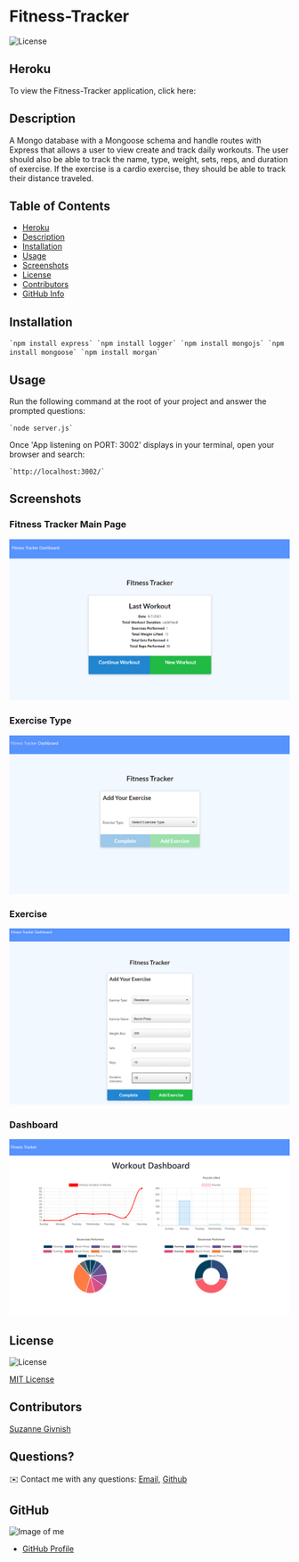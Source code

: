 # Fitness-Tracker

![License](https://img.shields.io/badge/License-mit-blue.svg "License Badge")

## Heroku 
To view the Fitness-Tracker application, click here:

## Description

A Mongo database with a Mongoose schema and handle routes with Express that allows a user to view create and track daily workouts. The user should also be able to track the name, type, weight, sets, reps, and duration of exercise. If the exercise is a cardio exercise, they should be able to track their distance traveled.

## Table of Contents
- [Heroku](#Heroku)
- [Description](#Description)
- [Installation](#Installation)
- [Usage](#Usage)
- [Screenshots](#Screenshots)
- [License](#License)
- [Contributors](#Contributors)
- [GitHub Info](#GitHub) 

## Installation
    `npm install express` `npm install logger` `npm install mongojs` `npm install mongoose` `npm install morgan`

## Usage
Run the following command at the root of your project and answer the prompted questions:

    `node server.js`

Once 'App listening on PORT: 3002' displays in your terminal, open your browser and search:

    `http://localhost:3002/`

## Screenshots

### Fitness Tracker Main Page

![Fitness-Tracker-Main](https://github.com/suzygiv/Fitness-Tracker/blob/main/public/assets/Fitness-Tracker-Main.PNG)

### Exercise Type

![Exercise-Type](https://github.com/suzygiv/Fitness-Tracker/blob/main/public/assets/Workout-Type.PNG)

### Exercise

![Exercise](https://github.com/suzygiv/Fitness-Tracker/blob/main/public/assets/Workout.PNG)

### Dashboard

![Dashboard](https://github.com/suzygiv/Fitness-Tracker/blob/main/public/assets/Dashboard.PNG)

## License
![License](https://img.shields.io/badge/License-mit-blue.svg "License Badge")

[MIT License](http://opensource.org/licenses/mit-license.php)

## Contributors
[Suzanne Givnish](https://github.com/suzygiv)

## Questions?
✉️ Contact me with any questions: [Email](suzannegivnish@gmail.com), [Github](https://github.com/suzygiv)

## GitHub
![Image of me](https://avatars0.githubusercontent.com/u/69487481?v=4)
- [GitHub Profile](https://github.com/suzygiv)
